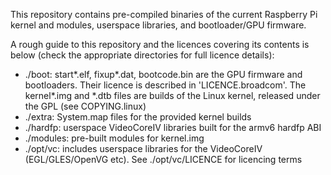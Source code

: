 This repository contains pre-compiled binaries of the current Raspberry Pi 
kernel and modules, userspace libraries, and bootloader/GPU firmware.

A rough guide to this repository and the licences covering its contents is 
below (check the appropriate directories for full licence details):

* ./boot: start*.elf, fixup*.dat, bootcode.bin are the GPU firmware and bootloaders.
  Their licence is described in 'LICENCE.broadcom'. The kernel*.img and *.dtb
  files are builds of the Linux kernel, released under the GPL (see COPYING.linux)
* ./extra: System.map files for the provided kernel builds
* ./hardfp: userspace VideoCoreIV libraries built for the armv6 hardfp ABI
* ./modules: pre-built modules for kernel.img
* ./opt/vc: includes userspace libraries for the VideoCoreIV (EGL/GLES/OpenVG 
   etc). See ./opt/vc/LICENCE for licencing terms
